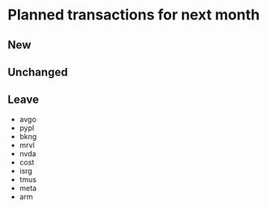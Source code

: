 # Planned transactions for next month

## New

## Unchanged

## Leave
- avgo
- pypl
- bkng
- mrvl
- nvda
- cost
- isrg
- tmus
- meta
- arm